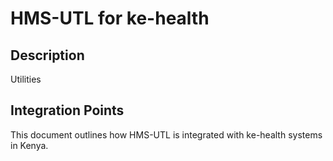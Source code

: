 # HMS-UTL for ke-health

## Description

Utilities

## Integration Points

This document outlines how HMS-UTL is integrated with ke-health systems in Kenya.
